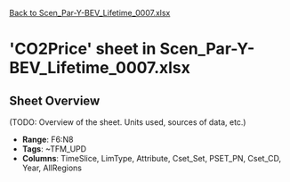 [Back to Scen_Par-Y-BEV_Lifetime_0007.xlsx](README.md)

# 'CO2Price' sheet in Scen_Par-Y-BEV_Lifetime_0007.xlsx

## Sheet Overview

(TODO: Overview of the sheet. Units used, sources of data, etc.)

- **Range**: F6:N8
- **Tags**: ~TFM_UPD
- **Columns**: TimeSlice, LimType, Attribute, Cset_Set, PSET_PN, Cset_CD, Year, AllRegions

